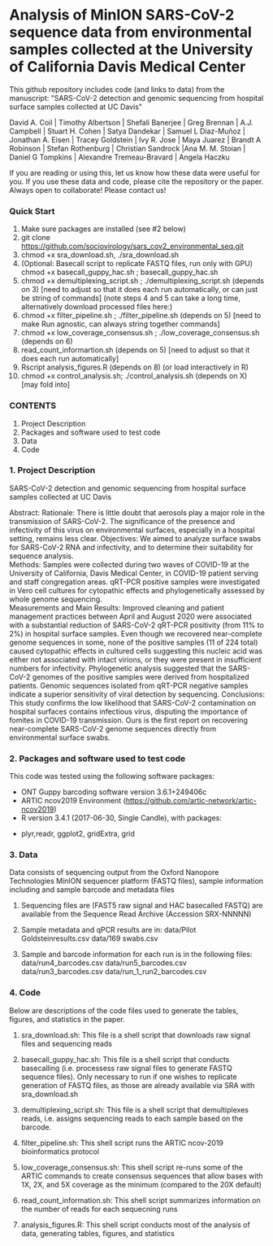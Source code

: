 # Analysis of MinION SARS-CoV-2 sequence data from environmental samples collected at the University of California Davis Medical Center

This github repository includes code (and links to data) from the manuscript:
"SARS-CoV-2 detection and genomic sequencing from hospital surface samples collected at UC Davis"

David A. Coil | Timothy Albertson | Shefali Banerjee | Greg Brennan  | A.J. Campbell | Stuart H. Cohen | Satya Dandekar  | Samuel L Díaz-Muñoz  | Jonathan A. Eisen | Tracey Goldstein  | Ivy R. Jose  | Maya Juarez  | Brandt A Robinson | Stefan Rothenburg | Christian Sandrock |Ana M. M. Stoian  | Daniel G Tompkins  | Alexandre Tremeau-Bravard  | Angela Haczku

If you are reading or using this, let us know how these data were useful for you. If you use these data and code, please cite the repository or the paper. Always open to collaborate! Please contact us!

### Quick Start
1. Make sure packages are installed (see #2 below)
2. git clone https://github.com/sociovirology/sars_cov2_environmental_seq.git
3. chmod +x sra_download.sh, ./sra_download.sh
4. (Optional: Basecall script to replicate FASTQ files, run only with GPU) chmod +x basecall_guppy_hac.sh ; basecall_guppy_hac.sh
5. chmod +x demultiplexing_script.sh ; ./demultiplexing_script.sh (depends on 3) [need to adjust so that it does each run automatically, or can just be string of commands]
(note steps 4 and 5 can take a long time, alternatively download processed files here:)
6. chmod +x filter_pipeline.sh ; ./filter_pipeline.sh (depends on 5) [need to make Run agnostic, can always string together commands]
7. chmod +x low_coverage_consensus.sh ; ./low_coverage_consensus.sh (depends on 6)
8. read_count_informartion.sh (depends on 5) [need to adjust so that it does each run automatically]
9. Rscript analysis_figures.R (depends on 8) (or load interactively in R)
10. chmod +x control_analysis.sh; ./control_analysis.sh (depends on X) [may fold into]

### CONTENTS
1. Project Description
2. Packages and software used to test code
3. Data
4. Code

### 1. Project Description
SARS-CoV-2 detection and genomic sequencing from hospital surface samples collected at UC Davis

Abstract:
Rationale: There is little doubt that aerosols play a major role in the transmission of SARS-CoV-2. The significance of the presence and infectivity of this virus on environmental surfaces, especially in a hospital setting, remains less clear. 
Objectives:  We aimed to analyze surface swabs for SARS-CoV-2 RNA and infectivity, and to determine their suitability for sequence analysis.    
Methods: Samples were collected during two waves of COVID-19 at the University of California, Davis Medical Center, in COVID-19 patient serving and staff congregation areas. qRT-PCR positive samples were investigated in Vero cell cultures for cytopathic effects  and phylogenetically assessed by whole genome sequencing.   
Measurements and Main Results: Improved cleaning and patient management practices between April and August 2020 were associated with a substantial reduction of SARS-CoV-2 qRT-PCR positivity (from 11% to 2%) in hospital surface samples. Even though we recovered near-complete genome sequences in some, none of the positive samples (11 of 224 total) caused cytopathic effects in cultured cells suggesting this nucleic acid was either not associated with intact virions, or they were present in insufficient numbers for infectivity. Phylogenetic analysis suggested that the SARS-CoV-2 genomes of the positive samples were derived from hospitalized patients. Genomic sequences isolated from qRT-PCR negative samples indicate a superior sensitivity of viral detection by sequencing. 
Conclusions: This study confirms the low likelihood that SARS-CoV-2 contamination on hospital surfaces contains infectious virus, disputing the importance of fomites in COVID-19 transmission. Ours is the first report on recovering near-complete SARS-CoV-2 genome sequences directly from environmental surface swabs. 

### 2. Packages and software used to test code
This code was tested using the following software packages:

* ONT Guppy barcoding software version 3.6.1+249406c
* ARTIC ncov2019 Environment (https://github.com/artic-network/artic-ncov2019)
* R version 3.4.1 (2017-06-30, Single Candle), with packages:
+ plyr,readr, ggplot2, gridExtra, grid

### 3. Data
Data consists of sequencing output from the Oxford Nanopore Technologies MinION sequencer platform (FASTQ files), sample information including  and sample barcode and metadata files

1) Sequencing files are (FAST5 raw signal and HAC basecalled FASTQ) are available from the Sequence Read Archive (Accession SRX-NNNNN)

2) Sample metadata and qPCR results are in: 
data/Pilot Goldsteinresults.csv
data/169 swabs.csv

3) Sample and barcode information for each run is in the following files:
data/run4_barcodes.csv
data/run5_barcodes.csv
data/run3_barcodes.csv
data/run_1_run2_barcodes.csv

### 4. Code
Below are descriptions of the code files used to generate the tables, figures, and statistics in the paper.

1) sra_download.sh: This file is a shell script that downloads raw signal files and sequencing reads 

2) basecall_guppy_hac.sh: This file is a shell script that conducts basecalling (i.e. processess raw signal files to generate FASTQ sequence files). Only necessary to run if one wishes to replicate generation of FASTQ files, as those are already available via SRA with sra_download.sh

3) demultiplexing_script.sh: This file is a shell script that demultiplexes reads, i.e. assigns sequencing reads to each sample based on the barcode.

4) filter_pipeline.sh: This shell script runs the ARTIC ncov-2019 bioinformatics protocol

5) low_coverage_consensus.sh: This shell script re-runs some of the ARTIC commands to create consensus sequences that allow bases with 1X, 2X, and 5X coverage as the minimum (compared to the 20X default)

6) read_count_information.sh: This shell script summarizes information on the number of reads for each sequecning runs

7) analysis_figures.R: This shell script conducts most of the analysis of data, generating tables, figures, and statistics